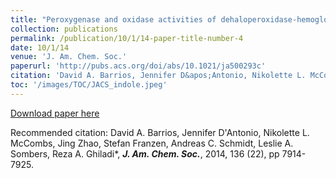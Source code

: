 ```yaml
---
title: "Peroxygenase and oxidase activities of dehaloperoxidase-hemoglobin from Amphitrite ornata"
collection: publications
permalink: /publication/10/1/14-paper-title-number-4
date: 10/1/14
venue: 'J. Am. Chem. Soc.'
paperurl: 'http://pubs.acs.org/doi/abs/10.1021/ja500293c'
citation: 'David A. Barrios, Jennifer D&apos;Antonio, Nikolette L. McCombs, Jing Zhao, Stefan Franzen, Andreas C. Schmidt, Leslie A. Sombers, Reza A. Ghiladi*, <strong><i>J. Am. Chem. Soc.</i></strong>, 2014, 136 (22), pp 7914-7925.'
toc: '/images/TOC/JACS_indole.jpeg'
---
```


<a href='http://pubs.acs.org/doi/abs/10.1021/ja500293c'>Download paper here</a>

Recommended citation: David A. Barrios, Jennifer D'Antonio, Nikolette L. McCombs, Jing Zhao, Stefan Franzen, Andreas C. Schmidt, Leslie A. Sombers, Reza A. Ghiladi*, <strong><i>J. Am. Chem. Soc.</i></strong>, 2014, 136 (22), pp 7914-7925.